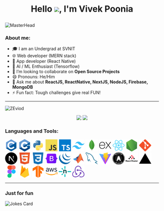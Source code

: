 <h1>
  <p align="center" margin="25px">
    Hello <img height="40" src="https://github.com/images/mona-whisper.gif" />, I'm Vivek Poonia
  </p>
 </h1>
 
![MasterHead](https://cdna.artstation.com/p/assets/images/images/039/201/678/large/egor-belavsky-comp-loona-2.jpg?1625221586)

### About me:
- 🎓 I am an Undergrad at SVNIT
- 🌐 Web developer (MERN stack)
- 📱 App developer (React Native)
- 🤖 AI / ML Enthusiast (Tensorflow)
- 👯 I’m looking to collaborate on **Open Source Projects**
- 😄 Pronouns: He/Him
- 💬 Ask me about **ReactJS, ReactNative, NextJS, NodeJS, Firebase, MongoDB**
- ⚡ Fun fact: Tough challenges give real FUN!

---
<p align="left"> <img src="https://komarev.com/ghpvc/?username=ZEviod&label=Profile%20views&color=0e75b6&style=flat"
            alt="ZEviod" /> </p>

  <p align="center" "width:100%">
<!--     <img src="https://github-readme-stats.vercel.app/api/top-langs/?username=ZEviod&theme=dark" alt="ZEviod" /> -->
    <img src="https://github-readme-stats.vercel.app/api?username=ZEviod&hide=stars&show_icons=True&theme=dark" />
    <img src="https://github-readme-streak-stats.herokuapp.com/?user=ZEviod&theme=dark" />
  </p>

<h3 align="left">Languages and Tools:</h3>
<p align="left">
  <img src="https://raw.githubusercontent.com/devicons/devicon/master/icons/c/c-original.svg" alt="c" width="40" height="40"/>
  <img src="https://raw.githubusercontent.com/devicons/devicon/master/icons/cplusplus/cplusplus-original.svg" alt="cplusplus" width="40" height="40"/>
  <img src="https://raw.githubusercontent.com/devicons/devicon/master/icons/python/python-original.svg" alt="python" width="40" height="40"/>
  <img src="https://raw.githubusercontent.com/devicons/devicon/master/icons/javascript/javascript-original.svg" alt="javascript" width="40" height="40"/>
  <img src="https://github.com/devicons/devicon/blob/master/icons/typescript/typescript-plain.svg" alt="typescript" width="40" height="40"/>
  <img src="https://github.com/devicons/devicon/blob/master/icons/tailwindcss/tailwindcss-original.svg" alt="tailwindcss" width="40" height="40"/>
  <img src="https://raw.githubusercontent.com/devicons/devicon/master/icons/mongodb/mongodb-original.svg" alt="mongodb" width="40" height="40"/>
  <img src="https://raw.githubusercontent.com/devicons/devicon/master/icons/express/express-original.svg" alt="express" width="40" height="40"/>
  <img src="https://raw.githubusercontent.com/devicons/devicon/master/icons/react/react-original.svg" alt="react" width="40" height="40"/>
  <img src="https://raw.githubusercontent.com/devicons/devicon/master/icons/nodejs/nodejs-original.svg" alt="nodejs" width="40" height="40"/>
  <img src="https://github.com/devicons/devicon/blob/master/icons/git/git-plain.svg" alt="git" width="40" height="40"/>
  <img src="https://github.com/devicons/devicon/blob/master/icons/nextjs/nextjs-original.svg" alt="nextjs" width="40" height="40"/>
  <img src="https://github.com/devicons/devicon/blob/master/icons/html5/html5-original.svg" alt="html5" width="40" height="40"/>
  <img src="https://github.com/devicons/devicon/blob/master/icons/css3/css3-plain.svg" alt="css3" width="40" height="40"/>
  <img src="https://github.com/devicons/devicon/blob/master/icons/bootstrap/bootstrap-original.svg" alt="bootstrap" width="40" height="40"/>
  <img src="https://github.com/devicons/devicon/blob/master/icons/jquery/jquery-plain.svg" alt="jquery" width="40" height="40"/>
  <img src="https://github.com/devicons/devicon/blob/master/icons/matlab/matlab-original.svg" alt="matlab" width="40" height="40"/>
  <img src="https://github.com/devicons/devicon/blob/master/icons/mysql/mysql-original.svg" alt="mysql" width="40" height="40"/>
  <img src="https://github.com/devicons/devicon/blob/master/icons/vitejs/vitejs-original.svg" alt="vitejs" width="40" height="40"/>
  <img src="https://github.com/devicons/devicon/blob/master/icons/oauth/oauth-original.svg" alt="oauth" width="40" height="40"/>
  <img src="https://github.com/devicons/devicon/blob/master/icons/reactrouter/reactrouter-original-wordmark.svg" alt="react-router" width="40" height="40"/>
  <img src="https://github.com/devicons/devicon/blob/master/icons/vercel/vercel-original.svg" alt="vercel" width="40" height="40"/>
  <img src="https://github.com/devicons/devicon/blob/master/icons/figma/figma-original.svg" alt="figma" width="40" height="40"/>
  <img src="https://github.com/devicons/devicon/blob/master/icons/firebase/firebase-original.svg" alt="firebase" width="40" height="40"/>
  <img src="https://raw.githubusercontent.com/devicons/devicon/master/icons/tensorflow/tensorflow-original.svg" alt="tensorflow" width="40" height="40"/>
  <img src="https://github.com/devicons/devicon/blob/master/icons/amazonwebservices/amazonwebservices-original-wordmark.svg" alt="aws" width="40" height="40"/>
  <img src="https://github.com/devicons/devicon/blob/master/icons/netlify/netlify-original.svg" alt="netifly" width="40" height="40"/>
  <img src="https://github.com/devicons/devicon/blob/master/icons/redux/redux-original.svg" alt="redux" width="40" height="40"/>
</p>

---

### Just for fun
![Jokes Card](https://readme-jokes.vercel.app/api)

